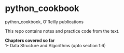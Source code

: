 # python_cookbook
python_cookbook, O'Reilly publications


This repo contains notes and practice code from the text. <br> 

**Chapters covered so far** <br>
1- Data Structure and Algorithms (upto section 1.6) <br> 
